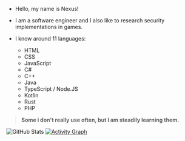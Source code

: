 - Hello, my name is Nexus!
- I am a software engineer and I also like to research security implementations in games.

- I know around 11 languages:
    - HTML
    - CSS
    - JavaScript
    - C#
    - C++
    - Java
    - TypeScript / Node.JS
    - Kotlin
    - Rust
    - PHP
> **Some i don't really use often, but I am steadily learning them.**

![GitHub Stats](https://github-readme-stats.vercel.app/api?username=Nexus0821&theme=dark&show_icons=true) 
[![Activity Graph](https://github-readme-activity-graph.vercel.app/graph?username=Nexus0821&bg_color=2b2b2b&color=4c839e&line=24abc6&point=51c4cd&area=true&hide_border=true)](https://github.com/ashutosh00710/github-readme-activity-graph)

